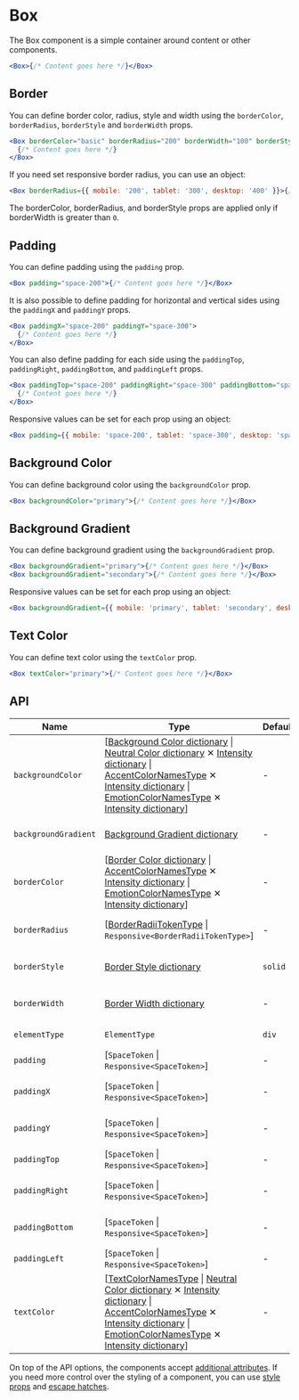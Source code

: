 # Box

The Box component is a simple container around content or other components.

```jsx
<Box>{/* Content goes here */}</Box>
```

## Border

You can define border color, radius, style and width using the `borderColor`, `borderRadius`, `borderStyle` and `borderWidth` props.

```jsx
<Box borderColor="basic" borderRadius="200" borderWidth="100" borderStyle="dashed">
  {/* Content goes here */}
</Box>
```

If you need set responsive border radius, you can use an object:

```jsx
<Box borderRadius={{ mobile: '200', tablet: '300', desktop: '400' }}>{/* Content goes here */}</Box>
```

The borderColor, borderRadius, and borderStyle props are applied only if borderWidth is greater than `0`.

## Padding

You can define padding using the `padding` prop.

```jsx
<Box padding="space-200">{/* Content goes here */}</Box>
```

It is also possible to define padding for horizontal and vertical sides using the `paddingX` and `paddingY` props.

```jsx
<Box paddingX="space-200" paddingY="space-300">
  {/* Content goes here */}
</Box>
```

You can also define padding for each side using the `paddingTop`, `paddingRight`, `paddingBottom`, and `paddingLeft` props.

```jsx
<Box paddingTop="space-200" paddingRight="space-300" paddingBottom="space-400" paddingLeft="space-500">
  {/* Content goes here */}
</Box>
```

Responsive values can be set for each prop using an object:

```jsx
<Box padding={{ mobile: 'space-200', tablet: 'space-300', desktop: 'space-400' }}>{/* Content goes here */}</Box>
```

## Background Color

You can define background color using the `backgroundColor` prop.

```jsx
<Box backgroundColor="primary">{/* Content goes here */}</Box>
```

## Background Gradient

You can define background gradient using the `backgroundGradient` prop.

```jsx
<Box backgroundGradient="primary">{/* Content goes here */}</Box>
<Box backgroundGradient="secondary">{/* Content goes here */}</Box>
```

Responsive values can be set for each prop using an object:

```jsx
<Box backgroundGradient={{ mobile: 'primary', tablet: 'secondary', desktop: 'primary' }}>{/* Content goes here */}</Box>
```

## Text Color

You can define text color using the `textColor` prop.

```jsx
<Box textColor="primary">{/* Content goes here */}</Box>
```

## API

| Name                 | Type                                                                                                                                                                                                                                                                                                                                                 | Default | Required | Description                    |
| -------------------- | ---------------------------------------------------------------------------------------------------------------------------------------------------------------------------------------------------------------------------------------------------------------------------------------------------------------------------------------------------- | ------- | -------- | ------------------------------ |
| `backgroundColor`    | \[[Background Color dictionary][dictionary-color] \| [Neutral Color dictionary][dictionary-color] ✕ [Intensity dictionary][dictionary-intensity] \| [AccentColorNamesType][readme-generated-types] ✕ [Intensity dictionary][dictionary-intensity] \| [EmotionColorNamesType][readme-generated-types] ✕ [Intensity dictionary][dictionary-intensity]] | -       | ✕        | Background color of the Box    |
| `backgroundGradient` | [Background Gradient dictionary][dictionary-gradient]                                                                                                                                                                                                                                                                                                | -       | ✕        | Background gradient of the Box |
| `borderColor`        | \[[Border Color dictionary][dictionary-border-properities] \| [AccentColorNamesType][readme-generated-types] ✕ [Intensity dictionary][dictionary-intensity] \| [EmotionColorNamesType][readme-generated-types] ✕ [Intensity dictionary][dictionary-intensity]]                                                                                       | -       | ✕        | Border color of the Box        |
| `borderRadius`       | \[[BorderRadiiTokenType][readme-generated-types] \| `Responsive<BorderRadiiTokenType>`]                                                                                                                                                                                                                                                              | -       | ✕        | Border radius of the Box       |
| `borderStyle`        | [Border Style dictionary][dictionary-border-properities]                                                                                                                                                                                                                                                                                             | `solid` | ✕        | Border style of the Box        |
| `borderWidth`        | [Border Width dictionary][dictionary-border-properities]                                                                                                                                                                                                                                                                                             | -       | ✕        | Border width of the Box        |
| `elementType`        | `ElementType`                                                                                                                                                                                                                                                                                                                                        | `div`   | ✕        | Type of element                |
| `padding`            | \[`SpaceToken` \| `Responsive<SpaceToken>`]                                                                                                                                                                                                                                                                                                          | -       | ✕        | Padding of the Box             |
| `paddingX`           | \[`SpaceToken` \| `Responsive<SpaceToken>`]                                                                                                                                                                                                                                                                                                          | -       | ✕        | Horizontal padding of the Box  |
| `paddingY`           | \[`SpaceToken` \| `Responsive<SpaceToken>`]                                                                                                                                                                                                                                                                                                          | -       | ✕        | Vertical padding of the Box    |
| `paddingTop`         | \[`SpaceToken` \| `Responsive<SpaceToken>`]                                                                                                                                                                                                                                                                                                          | -       | ✕        | Padding top of the Box         |
| `paddingRight`       | \[`SpaceToken` \| `Responsive<SpaceToken>`]                                                                                                                                                                                                                                                                                                          | -       | ✕        | Padding right of the Box       |
| `paddingBottom`      | \[`SpaceToken` \| `Responsive<SpaceToken>`]                                                                                                                                                                                                                                                                                                          | -       | ✕        | Padding bottom of the Box      |
| `paddingLeft`        | \[`SpaceToken` \| `Responsive<SpaceToken>`]                                                                                                                                                                                                                                                                                                          | -       | ✕        | Padding left of the Box        |
| `textColor`          | \[[TextColorNamesType][readme-generated-types] \| [Neutral Color dictionary][dictionary-color] ✕ [Intensity dictionary][dictionary-intensity] \| [AccentColorNamesType][readme-generated-types] ✕ [Intensity dictionary][dictionary-intensity] \| [EmotionColorNamesType][readme-generated-types] ✕ [Intensity dictionary][dictionary-intensity]]    | -       | ✕        | Color of the text              |

On top of the API options, the components accept [additional attributes][readme-additional-attributes].
If you need more control over the styling of a component, you can use [style props][readme-style-props]
and [escape hatches][readme-escape-hatches].

[dictionary-border-properities]: https://github.com/lmc-eu/spirit-design-system/blob/main/docs/DICTIONARIES.md#border-properties
[dictionary-color]: https://github.com/lmc-eu/spirit-design-system/blob/main/docs/DICTIONARIES.md#color
[dictionary-gradient]: https://github.com/lmc-eu/spirit-design-system/blob/main/docs/DICTIONARIES.md#gradient
[dictionary-intensity]: https://github.com/lmc-eu/spirit-design-system/tree/main/docs/DICTIONARIES.md#intensity
[readme-additional-attributes]: https://github.com/lmc-eu/spirit-design-system/blob/main/packages/web-react/README.md#additional-attributes
[readme-escape-hatches]: https://github.com/lmc-eu/spirit-design-system/blob/main/packages/web-react/README.md#escape-hatches
[readme-generated-types]: https://github.com/lmc-eu/spirit-design-system/blob/main/packages/web-react/README.md#types-generated-from-design-tokens
[readme-style-props]: https://github.com/lmc-eu/spirit-design-system/blob/main/packages/web-react/README.md#style-props

